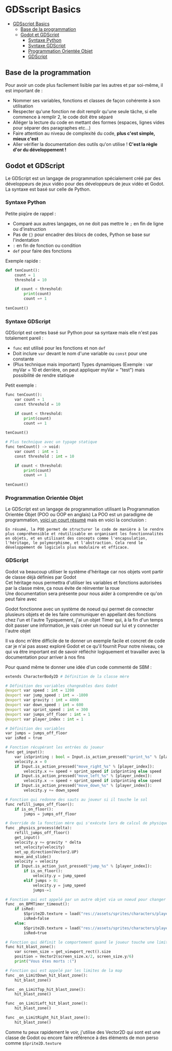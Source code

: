 # GDSscript Basics

- [GDSscript Basics](#gdsscript-basics)
  - [Base de la programmation](#base-de-la-programmation)
  - [Godot et GDScript](#godot-et-gdscript)
    - [Syntaxe Python](#syntaxe-python)
    - [Syntaxe GDScript](#syntaxe-gdscript)
    - [Programmation Orientée Objet](#programmation-orientée-objet)
    - [GDScript](#gdscript)


## Base de la programmation

Pour avoir un code plus facilement lisible par les autres et par soi-même, il est important de :
- Nommer ses variables, fonctions et classes de façon cohérente à son utilisation
- Respecter qu'une fonction ne doit remplir qu'une seule tâche, si elle commence à remplir 2, le code doit être séparé
- Alléger la lecture du code en mettant des formes (espaces, lignes vides pour séparer des paragraphes etc...)
- Faire attention au niveau de complexité du code, **plus c'est simple, mieux c'est**
- Aller vérifier la documentation des outils qu'on utilise ! **C'est la règle d'or du développement !**

## Godot et GDScript

Le GDScript est un langage de programmation spécialement créé par des développeurs de jeux vidéo pour des développeurs de jeux vidéo et Godot.  
La syntaxe est basé sur celle de Python.

### Syntaxe Python

Petite piqûre de rappel :
- Comparé aux autres langages, on ne doit pas mettre le `;` en fin de ligne ou d'instruction
- Pas de `{}` pour encadrer des blocs de codes, Python se base sur l'indentation
- `:` en fin de fonction ou condition
- `def` pour faire des fonctions

Exemple rapide :
```py
def tenCount():
    count = 1
    threshold = 10

    if count < threshold:
        print(count)
        count =+ 1 
    
tenCount()
```

### Syntaxe GDScript

GDScript est certes basé sur Python pour sa syntaxe mais elle n'est pas totalement pareil :
- `func` est utilisé pour les fonctions et non `def`
- Doit inclure `var` devant le nom d'une variable ou `const` pour une constante
- (Plus technique mais important) Types dynamiques (Exemple : var myVar = 10 et derrière, on peut appliquer myVar = "test") mais possibilité de rendre statique

Petit exemple :

```py
func tenCount():
    var count = 1
    const threshold = 10

    if count < threshold:
        print(count)
        count =+ 1 
    
tenCount()

# Plus technique avec un typage statique
func tenCount() -> void:
    var count : int = 1
    const threshold : int = 10

    if count < threshold:
        print(count)
        count =+ 1 
    
tenCount()
```

### Programmation Orientée Objet

Le GDScript est un langage de programmation utilisant la Programmation Orientée Objet (POO ou OOP en anglais)
La POO est un paradigme de programmation, [voici un court résumé](/doc/POO.md) mais en voici la conclusion :
```
En résumé, la POO permet de structurer le code de manière à le rendre plus compréhensible et réutilisable en organisant les fonctionnalités en objets, et en utilisant des concepts comme l'encapsulation, l'héritage, le polymorphisme, et l'abstraction. Cela rend le développement de logiciels plus modulaire et efficace.
```

### GDScript

Godot va beaucoup utiliser le système d'héritage car nos objets vont partir de classe déjà définies par Godot  
Cet héritage nous permettra d'utiliser les variables et fonctions autorisées par la classe mère, ça nous évite de réinventer la roue  
Une documentation sera présente pour nous aider à comprendre ce qu'on peut faire avec

Godot fonctionne avec un système de noeud qui permet de connecter plusieurs objets et de les faire communiquer en appellant des fonctions chez l'un et l'autre
Typiquement, j'ai un objet Timer qui, à la fin d'un temps doit passer une information, je vais créer un noeud sur lui et y connecter l'autre objet

Il va donc m'être difficile de te donner un exemple facile et concret de code car je n'ai pas assez exploré Godot et ce qu'il fournit
Pour notre niveau, ce qui va être important est de savoir réfléchir logiquement et travailler avec la documentation pour arriver à nos fins

Pour quand même te donner une idée d'un code commenté de SBM :
```py
extends CharacterBody2D # Définition de la classe mère

# Définition des variables changeables dans Godot
@export var speed : int = 1200
@export var jump_speed : int = -1800
@export var gravity : int = 4000
@export var down_speed : int = 600
@export var sprint_speed : int = 300
@export var jumps_off_floor : int = 1
@export var player_index : int = 1

# Définition des variables
var jumps = jumps_off_floor
var isRed = true

# Fonction récupérant les entrées du joueur
func get_input():
	var isSprinting : bool = Input.is_action_pressed("sprint_%s" % [player_index])
	velocity.x = 0
	if Input.is_action_pressed("move_right_%s" % [player_index]):
		velocity.x += speed + sprint_speed if isSprinting else speed
	if Input.is_action_pressed("move_left_%s" % [player_index]):
		velocity.x -= speed + sprint_speed if isSprinting else speed
	if Input.is_action_pressed("move_down_%s" % [player_index]):
		velocity.y += down_speed

# Fonction qui redonne des sauts au joueur si il touche le sol
func refill_jumps_off_floor():
	if is_on_floor():
		jumps = jumps_off_floor

# Override de la fonction mère qui s'exécute lors de calcul de physique
func _physics_process(delta):
	refill_jumps_off_floor()
	get_input()
	velocity.y += gravity * delta
	set_velocity(velocity)
	set_up_direction(Vector2.UP)
	move_and_slide()
	velocity = velocity
	if Input.is_action_just_pressed("jump_%s" % [player_index]):
		if is_on_floor():
			velocity.y = jump_speed
		elif jumps > 0:
			velocity.y = jump_speed
			jumps-=1

# Fonction qui est appelé par un autre objet via un noeud pour changer le sprite du cube
func _on_BPMTimer_timeout():
	if isRed:
		$Sprite2D.texture = load("res://assets/sprites/characters/player1/Player1.png")
		isRed=false
	else:
		$Sprite2D.texture = load("res://assets/sprites/characters/player2/Player2.png")
		isRed=true

# Fonction qui définit le comportement quand le joueur touche une limite de map
func hit_blast_zone():
	var screen_size = get_viewport_rect().size
	position = Vector2(screen_size.x/2, screen_size.y/6)
	print("Vous êtes morts :(")

# Fonction qui est appelé par les limites de la map
func _on_LimitDown_hit_blast_zone():
	hit_blast_zone()

func _on_LimitTop_hit_blast_zone():
	hit_blast_zone()

func _on_LimitLeft_hit_blast_zone():
	hit_blast_zone()

func _on_LimitRight_hit_blast_zone():
	hit_blast_zone()
```

Comme tu peux rapidement le voir, j'utilise des Vector2D qui sont est une classe de Godot ou encore faire référence à des éléments de mon perso comme `$Sprite2D.texture`